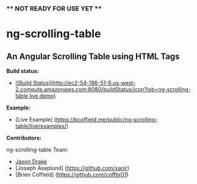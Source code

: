 ### ** NOT READY FOR USE YET **

# ng-scrolling-table
## An Angular Scrolling Table using HTML Tags

__Build status:__
* [![Build Status](http://ec2-54-186-51-9.us-west-2.compute.amazonaws.com:8080/buildStatus/icon?job=ng-scrolling-table live demo)](http://ec2-54-186-51-9.us-west-2.compute.amazonaws.com:8080/job/ng-scrolling-table%20live%20demo/)

__Example:__
* [Live Example] (https://bcoffield.me/public/ng-scrolling-table/live/examples/)

__Contributors:__

ng-scrolling-table Team:
* [Jason Drake](https://github.com/jadrake75)
* [Joseph Aseplund] (https://github.com/xanir)
* [Brien Coffield] (https://github.com/coffbr01)
